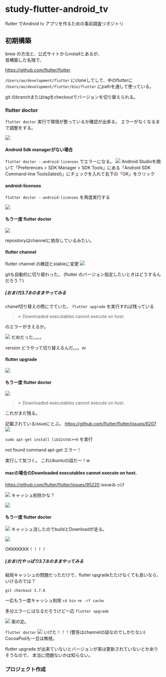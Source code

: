 # study-flutter-android_tv

flutter でAndroid tv アプリを作るための事前調査リポジトリ



## 初期構築
brew の方法と、公式サイトからinstallとあるが、  
昔構築した名残で、  

https://github.com/flutter/flutter

`/Users/ao/development/flutter`
にcloneしてして、中のflutterに
`/Users/ao/development/flutter/bin/flutter`
にpathを通して使っている。

git のbranchまたはtagをcheckoutでバージョンを切り替えられる。

### flutter doctor

`flutter doctor`
実行で環境が整っているか確認が出来る。
エラーがなくなるまで調整をする。

![](https://i.imgur.com/VCG7578.png)

#### Android Sdk managerがない場合
`flutter doctor --android-licenses`
でエラーになる。
![](https://i.imgur.com/fcEbzKz.png)
Android Studioを開いて「Preferences > SDK Manager > SDK Tools」にある「Android SDK Command-line Tools(latest)」にチェックを入れて右下の「OK」をクリック


#### android-licenses
`flutter doctor --android-licenses`
を再度実行する

![](https://i.imgur.com/lVbadVC.png)


#### もう一度 flutter doctor

![](https://i.imgur.com/7JQQwml.png)

repositoryはchannelに依存しているみたい。

#### flutter channel

flutter channel の確認とstableに変更
![](https://i.imgur.com/uabL443.png)

gitも自動的に切り替わった。
(flutter のバージョン指定したいときはどうするんだろう？)

##### [おまけ]3.7.8のままやってみる
chanel切り替えの際にでていた、
`flutter upgrade`
を実行すれば残っている
> ✗ Downloaded executables cannot execute on host.

のエラーがきえるか。

![](https://i.imgur.com/Tqngck7.png)
だめだった。。。。

version どうやって切り替えるんだ。。。ｗ

#### flutter upgrade
![](https://i.imgur.com/pxt8CLq.png)

#### もう一度 flutter doctor
![](https://i.imgur.com/HF9dWjU.png)
> ✗ Downloaded executables cannot execute on host.

これがまだ残る。

記載されているissueにとぶ。
https://github.com/flutter/flutter/issues/6207
![](https://i.imgur.com/cNiffCw.png)

`sudo apt-get install lib32stdc++6`
を実行

not found command apt-get エラー！

実行して気づく。
これUbuntuの話だー！w

#### macの場合のDownloaded executables cannot execute on host.

https://github.com/flutter/flutter/issues/95220
issueみっけ


![](https://i.imgur.com/hD5yoMM.png)
キャッシュ削除かな？

![](https://i.imgur.com/vzwSO63.png)


#### もう一度 flutter doctor

![](https://i.imgur.com/Hfi1EFx.png)
キャッシュ消したのでbuildとDownloadが走る。

![](https://i.imgur.com/ydeirSG.png)


OKKKKKKK！！！！


##### [おまけ]やっぱり3.7.8のままやってみる
結局キャッシュの問題だっただけで、flutter upgradeたたけなくても良いなら、いけるのでは？

`git checkout 3.7.8`

一応もう一度キャッシュ削除
`cd bin`
`rm -rf cache`

多分エラーにはなるだろうけど一応
`flutter upgrade`

![](https://i.imgur.com/pF8MJ9p.png)
案の定。

`flutter doctor`
![](https://i.imgur.com/0bv3oFF.png)
いけた！！！(警告はchannelの話なのでしかたない)
CocoaPodも一旦は無視。

flutter upgrade が出来ていないとバージョンが実は更新されていないとかありそうなので、
本当に問題ないかは知らない。



### プロジェクト作成
